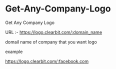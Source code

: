 # Get-Any-Company-Logo
Get Any Company Logo

URL :- 
https://logo.clearbit.com/:domain_name

domail name of company that you want logo

example 

https://logo.clearbit.com/:facebook.com
